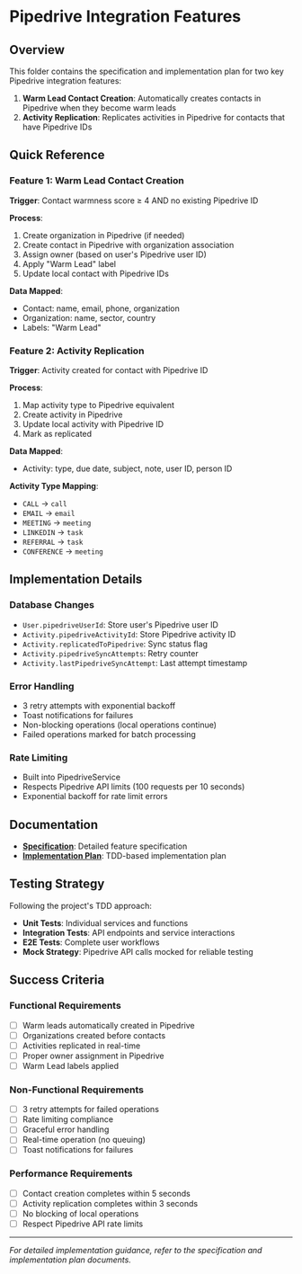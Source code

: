 # Pipedrive Integration Features

## Overview

This folder contains the specification and implementation plan for two key Pipedrive integration features:

1. **Warm Lead Contact Creation**: Automatically creates contacts in Pipedrive when they become warm leads
2. **Activity Replication**: Replicates activities in Pipedrive for contacts that have Pipedrive IDs

## Quick Reference

### Feature 1: Warm Lead Contact Creation

**Trigger**: Contact warmness score ≥ 4 AND no existing Pipedrive ID

**Process**:
1. Create organization in Pipedrive (if needed)
2. Create contact in Pipedrive with organization association
3. Assign owner (based on user's Pipedrive user ID)
4. Apply "Warm Lead" label
5. Update local contact with Pipedrive IDs

**Data Mapped**:
- Contact: name, email, phone, organization
- Organization: name, sector, country
- Labels: "Warm Lead"

### Feature 2: Activity Replication

**Trigger**: Activity created for contact with Pipedrive ID

**Process**:
1. Map activity type to Pipedrive equivalent
2. Create activity in Pipedrive
3. Update local activity with Pipedrive ID
4. Mark as replicated

**Data Mapped**:
- Activity: type, due date, subject, note, user ID, person ID

**Activity Type Mapping**:
- `CALL` → `call`
- `EMAIL` → `email`
- `MEETING` → `meeting`
- `LINKEDIN` → `task`
- `REFERRAL` → `task`
- `CONFERENCE` → `meeting`

## Implementation Details

### Database Changes
- `User.pipedriveUserId`: Store user's Pipedrive user ID
- `Activity.pipedriveActivityId`: Store Pipedrive activity ID
- `Activity.replicatedToPipedrive`: Sync status flag
- `Activity.pipedriveSyncAttempts`: Retry counter
- `Activity.lastPipedriveSyncAttempt`: Last attempt timestamp

### Error Handling
- 3 retry attempts with exponential backoff
- Toast notifications for failures
- Non-blocking operations (local operations continue)
- Failed operations marked for batch processing

### Rate Limiting
- Built into PipedriveService
- Respects Pipedrive API limits (100 requests per 10 seconds)
- Exponential backoff for rate limit errors

## Documentation

- **[Specification](./Pipedrive-Integration-Specification.md)**: Detailed feature specification
- **[Implementation Plan](./Pipedrive-Integration-Implementation-Plan.md)**: TDD-based implementation plan

## Testing Strategy

Following the project's TDD approach:
- **Unit Tests**: Individual services and functions
- **Integration Tests**: API endpoints and service interactions  
- **E2E Tests**: Complete user workflows
- **Mock Strategy**: Pipedrive API calls mocked for reliable testing

## Success Criteria

### Functional Requirements
- [ ] Warm leads automatically created in Pipedrive
- [ ] Organizations created before contacts
- [ ] Activities replicated in real-time
- [ ] Proper owner assignment in Pipedrive
- [ ] Warm Lead labels applied

### Non-Functional Requirements
- [ ] 3 retry attempts for failed operations
- [ ] Rate limiting compliance
- [ ] Graceful error handling
- [ ] Real-time operation (no queuing)
- [ ] Toast notifications for failures

### Performance Requirements
- [ ] Contact creation completes within 5 seconds
- [ ] Activity replication completes within 3 seconds
- [ ] No blocking of local operations
- [ ] Respect Pipedrive API rate limits

---

*For detailed implementation guidance, refer to the specification and implementation plan documents.* 